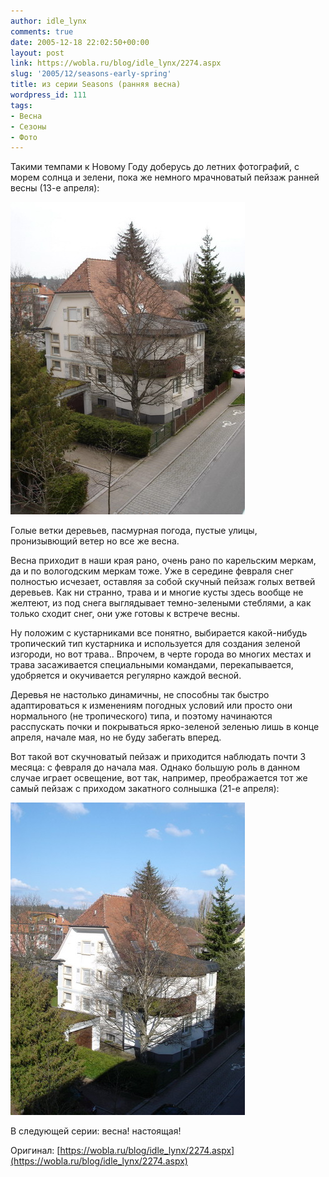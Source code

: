 ```yaml
---
author: idle_lynx
comments: true
date: 2005-12-18 22:02:50+00:00
layout: post
link: https://wobla.ru/blog/idle_lynx/2274.aspx
slug: '2005/12/seasons-early-spring'
title: из серии Seasons (ранняя весна)
wordpress_id: 111
tags:
- Весна
- Сезоны
- Фото
---
```


Такими темпами к Новому Году доберусь до летних фотографий, с морем солнца и зелени, пока же немного мрачноватый пейзаж ранней весны (13-е апреля):

![Seasons - Spring](images/2007/05/4b734d3c-58a2-4830-829a-bdc633b101d5.jpg)

Голые ветки деревьев, пасмурная погода, пустые улицы, пронизывющий ветер но все же весна.

Весна приходит в наши края рано, очень рано по карельским меркам, да и по вологодским меркам тоже. Уже в середине февраля снег полностью исчезает, оставляя за собой скучный пейзаж голых ветвей деревьев. Как ни странно, трава и и многие кусты здесь вообще не желтеют, из под снега выглядывает темно-зелеными стеблями, а как только сходит снег, они уже готовы к встрече весны.

Ну положим с кустарниками все понятно, выбирается какой-нибудь тропический тип кустарника и используется для создания зеленой изгороди, но вот трава.. Впрочем, в черте города во многих местах и трава засаживается специальными командами, перекапывается, удобряется и окучивается регулярно каждой весной.

Деревья не настолько динамичны, не способны так быстро адаптироваться к изменениям погодных условий или просто они нормального (не тропического) типа, и поэтому начинаются расспускать почки и покрываться ярко-зеленой зеленью лишь в конце апреля, начале мая, но не буду забегать вперед.

Вот такой вот скучноватый пейзаж и приходится наблюдать почти 3 месяца: с февраля до начала мая. Однако большую роль в данном случае играет освещение, вот так, например, преображается тот же самый пейзаж с приходом закатного солнышка (21-е апреля):

![Seasons - Spring](images/2007/05/dee3f89f-6ab2-4b7b-bc3d-7d63fadfaf26.jpg)

В следующей серии: весна! настоящая!

Оригинал: [https://wobla.ru/blog/idle_lynx/2274.aspx](https://wobla.ru/blog/idle_lynx/2274.aspx)

